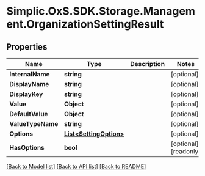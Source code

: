 # Simplic.OxS.SDK.Storage.Management.OrganizationSettingResult

## Properties

Name | Type | Description | Notes
------------ | ------------- | ------------- | -------------
**InternalName** | **string** |  | [optional] 
**DisplayName** | **string** |  | [optional] 
**DisplayKey** | **string** |  | [optional] 
**Value** | **Object** |  | [optional] 
**DefaultValue** | **Object** |  | [optional] 
**ValueTypeName** | **string** |  | [optional] 
**Options** | [**List&lt;SettingOption&gt;**](SettingOption.md) |  | [optional] 
**HasOptions** | **bool** |  | [optional] [readonly] 

[[Back to Model list]](../README.md#documentation-for-models) [[Back to API list]](../README.md#documentation-for-api-endpoints) [[Back to README]](../README.md)

